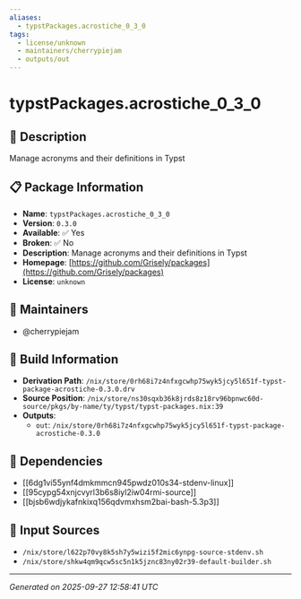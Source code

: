 ```yaml
---
aliases:
  - typstPackages.acrostiche_0_3_0
tags:
  - license/unknown
  - maintainers/cherrypiejam
  - outputs/out
---
```


# typstPackages.acrostiche_0_3_0

## 📝 Description

Manage acronyms and their definitions in Typst

## 📋 Package Information

- **Name**: `typstPackages.acrostiche_0_3_0`
- **Version**: `0.3.0`
- **Available**: ✅ Yes
- **Broken**: ✅ No
- **Description**: Manage acronyms and their definitions in Typst
- **Homepage**: [https://github.com/Grisely/packages](https://github.com/Grisely/packages)
- **License**: `unknown`
## 👥 Maintainers

- @cherrypiejam


## 🔧 Build Information

- **Derivation Path**: `/nix/store/0rh68i7z4nfxgcwhp75wyk5jcy5l651f-typst-package-acrostiche-0.3.0.drv`
- **Source Position**: `/nix/store/ns30sqxb36k8jrds8z18rv96bpnwc60d-source/pkgs/by-name/ty/typst/typst-packages.nix:39`
- **Outputs**:
  - `out`:  `/nix/store/0rh68i7z4nfxgcwhp75wyk5jcy5l651f-typst-package-acrostiche-0.3.0`

## 🔗 Dependencies

- [[6dg1vi55ynf4dmkmmcn945pwdz010s34-stdenv-linux]]
- [[95cypg54xnjcvyrl3b6s8iyl2iw04rmi-source]]
- [[bjsb6wdjykafnkixq156qdvmxhsm2bai-bash-5.3p3]]

## 📁 Input Sources

- `/nix/store/l622p70vy8k5sh7y5wizi5f2mic6ynpg-source-stdenv.sh`
- `/nix/store/shkw4qm9qcw5sc5n1k5jznc83ny02r39-default-builder.sh`

---
*Generated on 2025-09-27 12:58:41 UTC*
